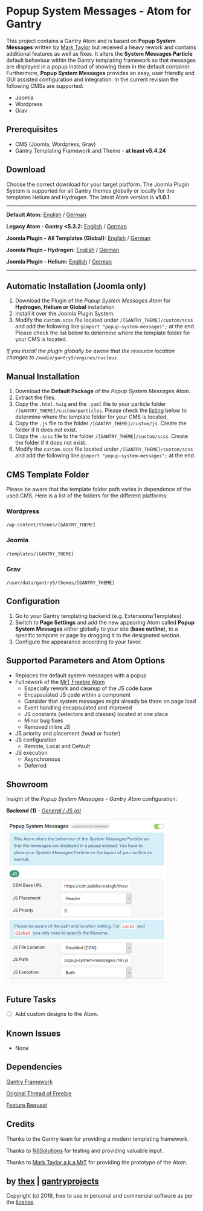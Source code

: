 # Popup System Messages - Atom for Gantry
This project contains a Gantry Atom and is based on **Popup System Messages** written by [Mark Taylor](https://rockettheme.com/forum/gantry5-for-joomla/278683-popupmessages-atom-freebie-by-mrt?limitstart=0) but received a heavy rework and contains additional features as well as fixes. It alters the **System Messages Particle** default behaviour within the Gantry templating framework so that messages are displayed in a popup instead of showing them in the default container. Furthermore, **Popup System Messages** provides an easy, user friendly and GUI assisted configuration and integration. In the current revision the following CMSs are supported:
* Joomla
* Wordpress
* Grav

## Prerequisites
* CMS (Joomla, Wordpress, Grav)
* Gantry Templating Framework and Theme - **at least v5.4.24**

## Download
Choose the correct download for your target platform. The Joomla Plugin System is supported for all Gantry themes globally or locally for the templates Helium and Hydrogen. The latest Atom version is **v1.0.1**.
___
**Default Atom:**
[English](https://github.com/thexmanxyz/Popup-System-Messages-Gantry/releases/download/v1.0.1/psm.atom.only.EN.v1.0.1.zip) / [German](https://github.com/thexmanxyz/Popup-System-Messages-Gantry/releases/download/v1.0.1/psm.atom.only.DE.v1.0.1.zip)

**Legacy Atom - Gantry <5.3.2:**
[English](https://github.com/thexmanxyz/Popup-System-Messages-Gantry/releases/download/v1.0.1/psm.atom.only.legacy.EN.v1.0.1.zip) / [German](https://github.com/thexmanxyz/Popup-System-Messages-Gantry/releases/download/v1.0.1/psm.atom.only.legacy.DE.v1.0.1.zip)

**Joomla Plugin - All Templates (Global):**
[English](https://github.com/thexmanxyz/Popup-System-Messages-Gantry/releases/download/v1.0.1/psm.j3.global.EN.v1.0.1.zip) / [German](https://github.com/thexmanxyz/Popup-System-Messages-Gantry/releases/download/v1.0.1/psm.j3.global.DE.v1.0.1.zip)

**Joomla Plugin - Hydrogen:**
[English](https://github.com/thexmanxyz/Popup-System-Messages-Gantry/releases/download/v1.0.1/psm.j3.hydrogen.EN.v1.0.1.zip) / [German](https://github.com/thexmanxyz/Popup-System-Messages-Gantry/releases/download/v1.0.1/psm.j3.hydrogen.DE.v1.0.1.zip)

**Joomla Plugin - Helium:**
[English](https://github.com/thexmanxyz/Popup-System-Messages-Gantry/releases/download/v1.0.1/psm.j3.helium.EN.v1.0.1.zip) / [German](https://github.com/thexmanxyz/Popup-System-Messages-Gantry/releases/download/v1.0.1/psm.j3.helium.DE.v1.0.1.zip)
___

## Automatic Installation (Joomla only)
1. Download the Plugin of the *Popup System Messages Atom* for **Hydrogen, Helium or Global** installation.
2. Install it over the Joomla Plugin System.
3. Modify the `custom.scss` file located under `/[GANTRY_THEME]/custom/scss` and add the following line `@import "popup-system-messages";` at the end. Please check the list below to determine where the template folder for your CMS is located.

*If you install the plugin globally be aware that the resource location changes to `/media/gantry5/engines/nucleus`*

## Manual Installation
1. Download the **Default Package** of the *Popup System Messages Atom*.
2. Extract the files.
3. Copy the `.html.twig` and the `.yaml` file to your particle folder `/[GANTRY_THEME]/custom/particles`. Please check the [listing](https://github.com/thexmanxyz/Popup-System-Messages-Gantry#cms-template-folder) below to determine where the template folder for your CMS is located.
4. Copy the `.js` file to the folder `/[GANTRY_THEME]/custom/js`. Create the folder if it does not exist.
5. Copy the `.scss` file to the folder `/[GANTRY_THEME]/custom/scss`. Create the folder if it does not exist.
6. Modify the `custom.scss` file located under `/[GANTRY_THEME]/custom/scss` and add the following line `@import "popup-system-messages";` at the end.

## CMS Template Folder
Please be aware that the template folder path varies in dependence of the used CMS. Here is a list of the folders for the different platforms:

### Wordpress
`/wp-content/themes/[GANTRY_THEME]`

### Joomla
`/templates/[GANTRY_THEME]`

### Grav
`/user/data/gantry5/themes/[GANTRY_THEME]`

## Configuration
1. Go to your Gantry templating backend (e.g. Extensions/Templates).
2. Switch to **Page Settings** and add the new appearing Atom called **Popup System Messages** either globally to your site (**base outline**), to a specific template or page by dragging it to the designated section.
3. Configure the appearance according to your favor.

## Supported Parameters and Atom Options
* Replaces the default system messages with a popup
* Full rework of the [MrT Freebie Atom](https://rockettheme.com/forum/gantry5-for-joomla/278683-popupmessages-atom-freebie-by-mrt?limitstart=0) 
  * Especially rework and cleanup of the JS code base
  * Encapsulated JS code within a component 
  * Consider that system messages might already be there on page load
  * Event handling encapsulated and improved
  * JS constants (selectors and classes) located at one place
  * Minor bug fixes
  * Removed inline JS
* JS priority and placement (head or footer)
* JS configuration
  * Remote, Local and Default
* JS execution
  * Asynchronous
  * Deferred
  
## Showroom
Insight of the *Popup System Messages - Gantry Atom* configuration:

**Backend (1)** - *[General / JS (a)](/screenshots/backend_general_js.png)*

![1](/screenshots/backend_general_js.png)

## Future Tasks
- [ ] Add custom designs to the Atom.

## Known Issues
* None

## Dependencies
[Gantry Framework](http://gantry.org/)

[Original Thread of Freebie](https://rockettheme.com/forum/gantry5-for-joomla/278683-popupmessages-atom-freebie-by-mrt?limitstart=0)

[Feature Request](https://github.com/gantry/gantry5/issues/1652)

## Credits
Thanks to the Gantry team for providing a modern templating framework.

Thanks to [N8Solutions](https://github.com/N8Solutions) for testing and providing valuable input.

Thanks to [Mark Taylor a.k.a MrT](https://github.com/marktaylor46) for providing the prototype of the Atom.

## by [thex](https://github.com/thexmanxyz) | [gantryprojects](https://gantryprojects.com)
Copyright (c) 2019, free to use in personal and commercial software as per the [license](/LICENSE.md).
